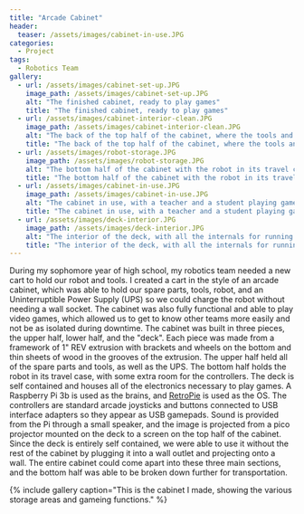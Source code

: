 ```yaml
---
title: "Arcade Cabinet"
header:
  teaser: /assets/images/cabinet-in-use.JPG
categories: 
  - Project
tags:
  - Robotics Team
gallery:
  - url: /assets/images/cabinet-set-up.JPG
    image_path: /assets/images/cabinet-set-up.JPG
    alt: "The finished cabinet, ready to play games"
    title: "The finished cabinet, ready to play games"
  - url: /assets/images/cabinet-interior-clean.JPG
    image_path: /assets/images/cabinet-interior-clean.JPG
    alt: "The back of the top half of the cabinet, where the tools and parts go. The power cord for the deck can also be seen."
    title: "The back of the top half of the cabinet, where the tools and parts go. The power cord for the deck can also be seen."
  - url: /assets/images/robot-storage.JPG
    image_path: /assets/images/robot-storage.JPG
    alt: "The bottom half of the cabinet with the robot in its travel case. The extra space above is used for holding the robot controllers"
    title: "The bottom half of the cabinet with the robot in its travel case. The extra space above is used for holding the robot controllers"
  - url: /assets/images/cabinet-in-use.JPG
    image_path: /assets/images/cabinet-in-use.JPG
    alt: "The cabinet in use, with a teacher and a student playing games."
    title: "The cabinet in use, with a teacher and a student playing games."
  - url: /assets/images/deck-interior.JPG
    image_path: /assets/images/deck-interior.JPG
    alt: "The interior of the deck, with all the internals for running the games."
    title: "The interior of the deck, with all the internals for running the games."
---
```


During my sophomore year of high school, my robotics team needed a new cart to hold our robot and tools. I created a cart in the style of an arcade cabinet, which was able to hold our spare parts, tools, robot, and an Uninterruptible Power Supply (UPS) so we could charge the robot without needing a wall socket. The cabinet was also fully functional and able to play video games, which allowed us to get to know other teams more easily and not be as isolated during downtime. The cabinet was built in three pieces, the upper half, lower half, and the "deck". Each piece was made from a framework of 1" REV extrusion with brackets and wheels on the bottom and thin sheets of wood in the grooves of the extrusion. The upper half held all of the spare parts and tools, as well as the UPS. The bottom half holds the robot in its travel case, with some extra room for the controllers. The deck is self contained and houses all of the electronics necessary to play games. A Raspberry Pi 3b is used as the brains, and [RetroPie](https://retropie.org.uk/) is used as the OS. The controllers are standard arcade joysticks and buttons connected to USB interface adapters so they appear as USB gamepads. Sound is provided from the Pi through a small speaker, and the image is projected from a pico projector mounted on the deck to a screen on the top half of the cabinet. Since the deck is entirely self contained, we were able to use it without the rest of the cabinet by plugging it into a wall outlet and projecting onto a wall. The entire cabinet could come apart into these three main sections, and the bottom half was able to be broken down further for transportation.

{% include gallery caption="This is the cabinet I made, showing the various storage areas and gameing functions." %}

